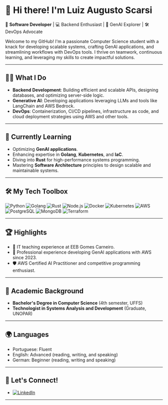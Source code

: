 # 👋 Hi there! I'm Luiz Augusto Scarsi

🚀 **Software Developer** | 💻 Backend Enthusiast | 🤖 GenAI Explorer | 🛠️ DevOps Advocate  

Welcome to my GitHub! I'm a passionate Computer Science student with a knack for developing scalable systems, crafting GenAI applications, and streamlining workflows with DevOps tools. I thrive on teamwork, continuous learning, and leveraging my skills to create impactful solutions.

---

## 🧑‍💻 What I Do  
- **Backend Development**: Building efficient and scalable APIs, designing databases, and optimizing server-side logic.  
- **Generative AI**: Developing applications leveraging LLMs and tools like LangChain and AWS Bedrock.  
- **DevOps**: Containerization, CI/CD pipelines, infrastructure as code, and cloud deployment strategies using AWS and other tools.  

---

## 🌱 Currently Learning  
- Optimizing **GenAI applications**.  
- Enhancing expertise in **Golang**, **Kubernetes**, and **IaC**.  
- Diving into **Rust** for high-performance systems programming.  
- Mastering **Software Architecture** principles to design scalable and maintainable systems.  

---

## 🛠️ My Tech Toolbox  
![Python](https://img.shields.io/badge/-Python-3776AB?style=flat-square&logo=python&logoColor=white)
![Golang](https://img.shields.io/badge/-Go-00ADD8?style=flat-square&logo=go&logoColor=white)
![Rust](https://img.shields.io/badge/-Rust-000000?style=flat-square&logo=rust&logoColor=white)
![Node.js](https://img.shields.io/badge/-Node.js-339933?style=flat-square&logo=node.js&logoColor=white)
![Docker](https://img.shields.io/badge/-Docker-2496ED?style=flat-square&logo=docker&logoColor=white)
![Kubernetes](https://img.shields.io/badge/-Kubernetes-326CE5?style=flat-square&logo=kubernetes&logoColor=white)
![AWS](https://img.shields.io/badge/-AWS-232F3E?style=flat-square&logo=amazon-aws&logoColor=white)
![PostgreSQL](https://img.shields.io/badge/-PostgreSQL-336791?style=flat-square&logo=postgresql&logoColor=white)
![MongoDB](https://img.shields.io/badge/-MongoDB-47A248?style=flat-square&logo=mongodb&logoColor=white)
![Terraform](https://img.shields.io/badge/-Terraform-623CE4?style=flat-square&logo=terraform&logoColor=white)

---

## 🏆 Highlights  
- 🏫 IT teaching experience at EEB Gomes Carneiro.  
- 🌟 Professional experience developing GenAI applications with AWS since 2023.  
- 🛡️ AWS Certified AI Practitioner and competitive programming enthusiast.  

---

## 📜 Academic Background  
- **Bachelor's Degree in Computer Science** (4th semester, UFFS)  
- **Technologist in Systems Analysis and Development** (Graduate, UNOPAR)  

---

## 🌍 Languages  
- Portuguese: Fluent
- English: Advanced (reading, writing, and speaking)
- German: Beginner (reading, writing and speaking)

---

## 💬 Let's Connect!  
- [![LinkedIn](https://img.shields.io/badge/-LinkedIn-0A66C2?style=flat-square&logo=linkedin&logoColor=white)](https://www.linkedin.com/in/luiz-augusto-scarsi/)  

---

